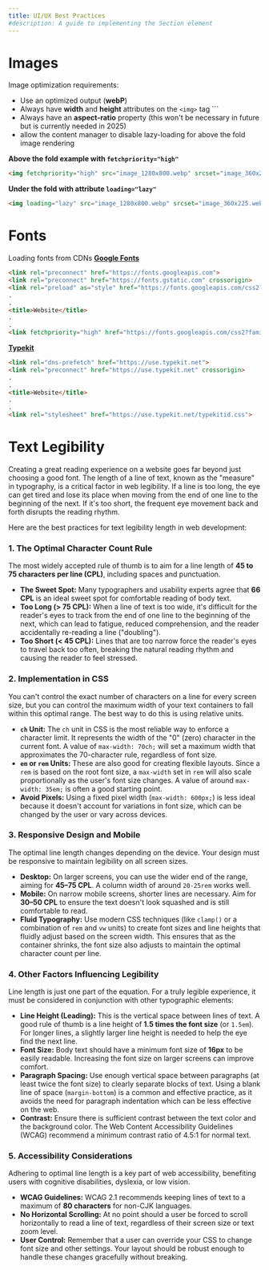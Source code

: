 ```yaml
---
title: UI/UX Best Practices
#description: A guide to implementing the Section element
---
```


# Images

Image optimization requirements:
- Use an optimized output (**webP**)
- Always have **width** and **height** attributes on the `<img>` tag  ```
- Always have an **aspect-ratio** property (this won't be necessary in future but is currently needed in 2025)
- allow the content manager to disable lazy-loading for above the fold image rendering

 **Above the fold example with `fetchpriority="high"`**

```html
<img fetchpriority="high" src="image_1280x800.webp" srcset="image_360x225.webp 360w,image_768x480.webp 768w,image_1024x640.webp 1024w,image_1280x800.webp 1280w" sizes="100vw" width="1280" height="800" alt="Image description" style="aspect-ratio: 1280 / 800;">
```

**Under the fold with attribute `loading="lazy"`**

```html
<img loading="lazy" src="image_1280x800.webp" srcset="image_360x225.webp 360w,image_768x480.webp 768w,image_1024x640.webp 1024w,image_1280x800.webp 1280w" sizes="100vw" width="1280" height="800" alt="Image description" style="aspect-ratio: 1280 / 800;">
```

# Fonts

Loading fonts from CDNs
**[Google Fonts](https://fonts.google.com/)**

```html
<link rel="preconnect" href="https://fonts.googleapis.com">
<link rel="preconnect" href="https://fonts.gstatic.com" crossorigin>
<link rel="preload" as="style" href="https://fonts.googleapis.com/css2?family=Roboto+Condensed:wght@300;400;500;700;900&display=swap" />
.
.
<title>Website</title>
.
.
<link fetchpriority="high" href="https://fonts.googleapis.com/css2?family=Roboto+Condensed:wght@300;400;500;700;900&display=swap" rel="stylesheet">
```

**[Typekit](https://fonts.adobe.com/home)** 
```html
<link rel="dns-prefetch" href="https://use.typekit.net">
<link rel="preconnect" href="https://use.typekit.net" crossorigin>
.
.
<title>Website</title>
.
.
<link rel="stylesheet" href="https://use.typekit.net/typekitid.css">
```


# Text Legibility

Creating a great reading experience on a website goes far beyond just choosing a good font. The length of a line of text, known as the "measure" in typography, is a critical factor in web legibility. If a line is too long, the eye can get tired and lose its place when moving from the end of one line to the beginning of the next. If it's too short, the frequent eye movement back and forth disrupts the reading rhythm.

Here are the best practices for text legibility length in web development:

### 1. The Optimal Character Count Rule

The most widely accepted rule of thumb is to aim for a line length of **45 to 75 characters per line (CPL)**, including spaces and punctuation.

- **The Sweet Spot:** Many typographers and usability experts agree that **66 CPL** is an ideal sweet spot for comfortable reading of body text.    
- **Too Long (> 75 CPL):** When a line of text is too wide, it's difficult for the reader's eyes to track from the end of one line to the beginning of the next, which can lead to fatigue, reduced comprehension, and the reader accidentally re-reading a line ("doubling").    
- **Too Short (< 45 CPL):** Lines that are too narrow force the reader's eyes to travel back too often, breaking the natural reading rhythm and causing the reader to feel stressed.    

### 2. Implementation in CSS

You can't control the exact number of characters on a line for every screen size, but you can control the maximum width of your text containers to fall within this optimal range. The best way to do this is using relative units.

- **`ch` Unit:** The `ch` unit in CSS is the most reliable way to enforce a character limit. It represents the width of the "0" (zero) character in the current font. A value of `max-width: 70ch;` will set a maximum width that approximates the 70-character rule, regardless of font size.    
- **`em` or `rem` Units:** These are also good for creating flexible layouts. Since a `rem` is based on the root font size, a `max-width` set in `rem` will also scale proportionally as the user's font size changes. A value of around `max-width: 35em;` is often a good starting point.    
- **Avoid Pixels:** Using a fixed pixel width (`max-width: 600px;`) is less ideal because it doesn't account for variations in font size, which can be changed by the user or vary across devices.    

### 3. Responsive Design and Mobile

The optimal line length changes depending on the device. Your design must be responsive to maintain legibility on all screen sizes.

- **Desktop:** On larger screens, you can use the wider end of the range, aiming for **45–75 CPL**. A column width of around `20-25rem` works well.    
- **Mobile:** On narrow mobile screens, shorter lines are necessary. Aim for **30–50 CPL** to ensure the text doesn't look squashed and is still comfortable to read.    
- **Fluid Typography:** Use modern CSS techniques (like `clamp()` or a combination of `rem` and `vw` units) to create font sizes and line heights that fluidly adjust based on the screen width. This ensures that as the container shrinks, the font size also adjusts to maintain the optimal character count per line.    

### 4. Other Factors Influencing Legibility

Line length is just one part of the equation. For a truly legible experience, it must be considered in conjunction with other typographic elements:

- **Line Height (Leading):** This is the vertical space between lines of text. A good rule of thumb is a line height of **1.5 times the font size** (or `1.5em`). For longer lines, a slightly larger line height is needed to help the eye find the next line.    
- **Font Size:** Body text should have a minimum font size of **16px** to be easily readable. Increasing the font size on larger screens can improve comfort.    
- **Paragraph Spacing:** Use enough vertical space between paragraphs (at least twice the font size) to clearly separate blocks of text. Using a blank line of space (`margin-bottom`) is a common and effective practice, as it avoids the need for paragraph indentation which can be less effective on the web.    
- **Contrast:** Ensure there is sufficient contrast between the text color and the background color. The Web Content Accessibility Guidelines (WCAG) recommend a minimum contrast ratio of 4.5:1 for normal text.    

### 5. Accessibility Considerations

Adhering to optimal line length is a key part of web accessibility, benefiting users with cognitive disabilities, dyslexia, or low vision.

- **WCAG Guidelines:** WCAG 2.1 recommends keeping lines of text to a maximum of **80 characters** for non-CJK languages.    
- **No Horizontal Scrolling:** At no point should a user be forced to scroll horizontally to read a line of text, regardless of their screen size or text zoom level.    
- **User Control:** Remember that a user can override your CSS to change font size and other settings. Your layout should be robust enough to handle these changes gracefully without breaking.